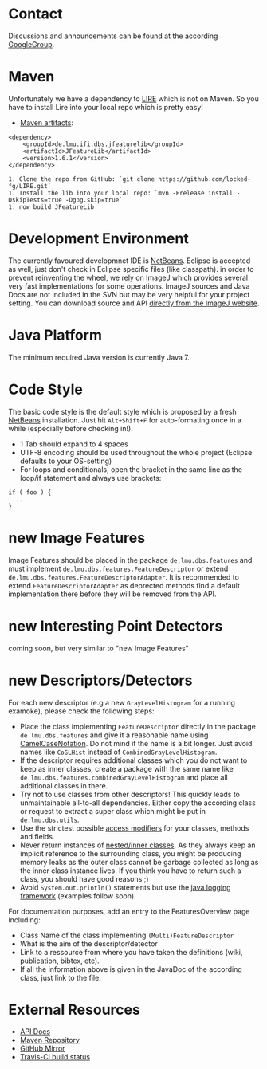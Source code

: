 


# Contact #
Discussions and announcements can be found at the according [GoogleGroup](https://groups.google.com/forum/#!forum/jfeaturelib).


# Maven #
Unfortunately we have a dependency to [LIRE](https://code.google.com/p/lire/) which is not on Maven. So you have to install Lire into your local repo which is pretty easy!
  * [Maven artifacts](http://mvnrepository.com/artifact/de.lmu.ifi.dbs.jfeaturelib/JFeatureLib):
```
<dependency>
	<groupId>de.lmu.ifi.dbs.jfeaturelib</groupId>
	<artifactId>JFeatureLib</artifactId>
	<version>1.6.1</version>
</dependency>
```
    1. Clone the repo from GitHub: `git clone https://github.com/locked-fg/LIRE.git`
    1. Install the lib into your local repo: `mvn -Prelease install -DskipTests=true -Dgpg.skip=true`
    1. now build JFeatureLib

# Development Environment #
The currently favoured developmnet IDE is [NetBeans](http://netbeans.org/). Eclipse is accepted as well, just don't check in Eclipse specific files (like classpath).
in order to prevent reinventing the wheel, we rely on [ImageJ](http://rsb.info.nih.gov/ij/index.html) which provides several very fast implementations for some operations.
ImageJ sources and Java Docs are not included in the SVN but may be very helpful for your project setting. You can download source and API [directly from the ImageJ website](http://rsb.info.nih.gov/ij/download.html).

# Java Platform #
The minimum required Java version is currently Java 7.


# Code Style #
The basic code style is the default style which is proposed by a fresh [NetBeans](http://netbeans.org) installation.
Just hit `Alt+Shift+F` for auto-formating once in a while (especially before checking in!).

  * 1 Tab should expand to 4 spaces
  * UTF-8 encoding should be used throughout the whole project (Eclipse defaults to your OS-setting)
  * For loops and conditionals, open the bracket in the same line as the loop/if statement and always use brackets:
```
if ( foo ) {
 ...
}
```



# new Image Features #
Image Features should be placed in the package `de.lmu.dbs.features` and must implement `de.lmu.dbs.features.FeatureDescriptor` or extend `de.lmu.dbs.features.FeatureDescriptorAdapter`.
It is recommended to extend `FeatureDescriptorAdapter` as deprected methods find a default implementation there before they will be removed from the API.



# new Interesting Point Detectors #
coming soon, but very similar to "new Image Features"



# new Descriptors/Detectors #
For each new descriptor (e.g a new `GrayLevelHistogram` for a running examoke), please check the following steps:
  * Place the class implementing `FeatureDescriptor` directly in the package `de.lmu.dbs.features` and give it a reasonable name using [CamelCaseNotation](http://en.wikipedia.org/wiki/CamelCase). Do not mind if the name is a bit longer. Just avoid names like `CoGLHist` instead of `CombinedGrayLevelHistogram`.
  * If the descriptor requires additional classes which you do not want to keep as inner classes, create a package with the same name like `de.lmu.dbs.features.combinedGrayLevelHistogram` and place all additional classes in there.
  * Try not to use classes from other descriptors! This quickly leads to unmaintainable all-to-all dependencies. Either copy the according class or request to extract a super class which might be put in `de.lmu.dbs.utils`.
  * Use the strictest possible [access modifiers](http://en.wikipedia.org/wiki/Java_syntax#Access_modifiers) for your classes, methods and fields.
  * Never return instances of [nested/inner classes](http://download.oracle.com/javase/tutorial/java/javaOO/nested.html). As they always keep an implicit reference to the surrounding class, you might be producing memory leaks as the outer class cannot be garbage collected as long as the inner class instance lives. If you think you have to return such a class, you should have good reasons ;)
  * Avoid `System.out.println()` statements but use the [java logging framework](http://download.oracle.com/javase/1.4.2/docs/guide/util/logging/overview.html) (examples follow soon).

For documentation purposes, add an entry to the FeaturesOverview page including:
  * Class Name of the class implementing `(Multi)FeatureDescriptor`
  * What is the aim of the descriptor/detector
  * Link to a ressource from where you have taken the definitions (wiki, publication, bibtex, etc).
  * If all the information above is given in the JavaDoc of the according class, just link to the file.


# External Resources #
  * [API Docs](http://api.jfeaturelib.googlecode.com/git/)
  * [Maven Repository](https://oss.sonatype.org/content/groups/public/de/lmu/ifi/dbs/jfeaturelib/JFeatureLib/)
  * [GitHub Mirror](https://github.com/locked-fg/JFeatureLib)
  * [Travis-Ci build status](https://travis-ci.org/locked-fg/JFeatureLib)